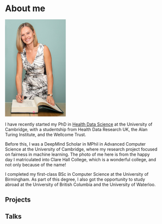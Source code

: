 
 
# About me 

<img src="/matriculation-photo-full.jpeg" width="200" class="left-img"/>

I have recently started my PhD in [Health Data Science](https://www.hdruk.ac.uk/careers-in-health-data-science/phd-programme/) at the University of Cambridge, with a studentship from Health Data Research UK, the Alan Turing Institute, and the Wellcome Trust. 

Before this, I was a DeepMind Scholar in MPhil in Advanced Computer Science at the University of Cambridge, where my research project focused on fairness in machine learning. The photo of me here is from the happy day I matriculated into Clare Hall College, which is a wonderful college, and not only because of the name!

I completed my first-class BSc in Computer Science at the University of Birmingham. As part of this degree, I also got the opportunity to study abroad at the University of British Columbia and the University of Waterloo. 

## Projects 


## Talks






